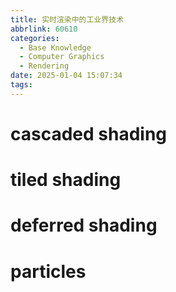 ```yaml
---
title: 实时渲染中的工业界技术
abbrlink: 60610
categories:
  - Base Knowledge
  - Computer Graphics
  - Rendering
date: 2025-01-04 15:07:34
tags:
---
```



# cascaded shading

# tiled shading

# deferred shading

# particles